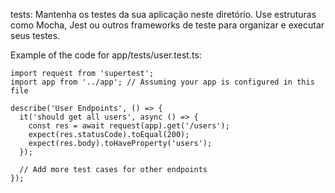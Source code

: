 tests: Mantenha os testes da sua aplicação neste diretório. Use estruturas como Mocha, Jest ou outros frameworks de teste para organizar e executar seus testes.

Example of the code for app/tests/user.test.ts:
```
import request from 'supertest';
import app from '../app'; // Assuming your app is configured in this file

describe('User Endpoints', () => {
  it('should get all users', async () => {
    const res = await request(app).get('/users');
    expect(res.statusCode).toEqual(200);
    expect(res.body).toHaveProperty('users');
  });

  // Add more test cases for other endpoints
});
```
